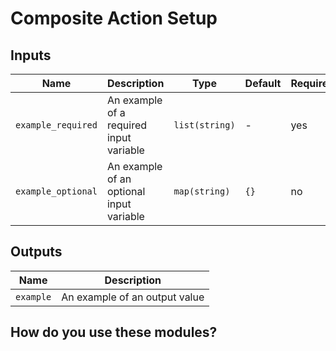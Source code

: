 # Composite Action Setup


## Inputs

| Name               | Description                              | Type           | Default | Required |
| ------------------ | ---------------------------------------- | -------------- | ------- | -------- |
| `example_required` | An example of a required input variable  | `list(string)` | -       | yes      |
| `example_optional` | An example of an optional input variable | `map(string)`  | `{}`    | no       |


## Outputs

| Name      | Description                    |
| --------- | ------------------------------ |
| `example` | An example of an output value  |



## How do you use these modules?
